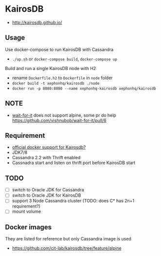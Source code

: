 # KairosDB

- http://kairosdb.github.io/

## Usage

Use docker-compose to run KairosDB with Cassandra

- `./up.sh` or `docker-compose build`, `docker-compose up`

Build and run a single KairosDB node with H2

- rename `Dockerfile.h2` to `Dockerfile` in `node` folder
- `docker build -t xephonhq/kairosdb ./node`
- `docker run -p 8080:8080 --name xephonhq-kairosdb xephonhq/kairosdb`

## NOTE

- [wait-for-it](https://github.com/vishnubob/wait-for-it) does not support alpine, some pr do help https://github.com/vishnubob/wait-for-it/pull/6

## Requirement

- [official docker support for Kairosdb?](https://github.com/kairosdb/kairosdb/issues/288)
- JDK7/8
- Cassandra 2.2 with Thrift enabled
- Cassnadra start and listen on thrift port before KairosDB start

## TODO

- [ ] switch to Oracle JDK for Cassandra
- [ ] switch to Oracle JDK for KairosDB
- [ ] support 3 Node Cassandra cluster (TODO: does C* has 2n+1 requirement?)
- [ ] mount volume

## Docker images

They are listed for reference but only Cassandra image is used

- https://github.com/cit-lab/kairosdb/tree/feature/alpine

